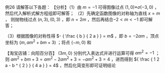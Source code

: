 例26 请解答以下各题： 【分析】（1）由 $m = - 1$ 可得图像过点 $\left( 1 , 0 \right) \mathcal { \ast } \sigma \left( - 3 , 0 \right)$ ，然后代入解析式解方程组即可解答；
（2）先确定函数图像的对称轴为直线 $x = m$ ， 则抛物线过点 $\left( n , 3 \right) , \left( 0 , 3 \right)$ ，即 $n = 2 m$ ，然后再结合$- 2 < m < - 1$ 即可解答；

（3）根据图像的对称性得 $- { \frac { b } { 2 a } } = m$ ，即 $b = - 2 a m$ ，顶点坐标为 $\left( m , a m ^ { 2 } + b m + 3 \right)$ ；将点 $\left( - m , 0 \right)$ 和

【淘宝店铺：向阳百分百】 $\left( 3 m , 0 \right)$ 分别代入表达式并进行运算可得 $a m ^ { 2 } = - 1$ ；则 $a m ^ { 2 } + b m + 3 = a m ^ { 2 } - 2 a m ^ { 2 } + 3 = - a m ^ { 2 } + 3 = 4$ ，进而得到 ${ \frac { 1 2 a - b ^ { 2 } } { 4 a } } = 4$ ，然后化简变形即可证明结论
